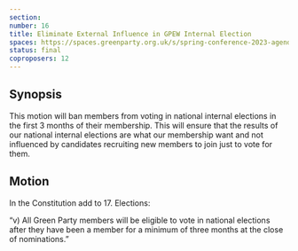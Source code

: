 ```yaml
---
section:
number: 16
title: Eliminate External Influence in GPEW Internal Election
spaces: https://spaces.greenparty.org.uk/s/spring-conference-2023-agenda-forum/?contentId=119477
status: final
coproposers: 12
---
```

## Synopsis
This motion will ban members from voting in national internal elections in the first 3 months of their membership. This will ensure that the results of our national internal elections are what our membership want and not influenced by candidates recruiting new members to join just to vote for them.

## Motion
In the Constitution add to 17. Elections:

“v) All Green Party members will be eligible to vote in national elections after they have been a member for a minimum of three months at the close of nominations.”
